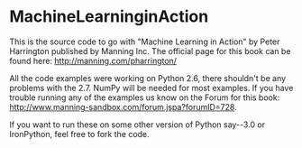 # MachineLearninginAction
This is the source code to go with "Machine Learning in Action" by Peter Harrington published by Manning Inc. The official page for this book can be found here: http://manning.com/pharrington/

All the code examples were working on Python 2.6, there shouldn't be any problems with the 2.7. NumPy will be needed for most examples. If you have trouble running any of the examples us know on the Forum for this book: http://www.manning-sandbox.com/forum.jspa?forumID=728.

If you want to run these on some other version of Python say--3.0 or IronPython, feel free to fork the code.
